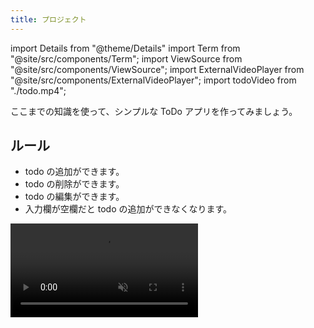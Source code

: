 ```yaml
---
title: プロジェクト
---
```


import Details from "@theme/Details"
import Term from "@site/src/components/Term";
import ViewSource from "@site/src/components/ViewSource";
import ExternalVideoPlayer from "@site/src/components/ExternalVideoPlayer";
import todoVideo from "./todo.mp4";

ここまでの知識を使って、シンプルな ToDo アプリを作ってみましょう。

## ルール

- todo の追加ができます。
- todo の削除ができます。
- todo の編集ができます。
- 入力欄が空欄だと todo の追加ができなくなります。

<video src={todoVideo} controls loop autoPlay muted />

## ヒント

いきなり作るのが難しい場合はタスクを分解してみましょう。今回はルールにもあるように

1. todo を追加できるようにする
2. todo を削除できるようにする
3. todo を編集できるようにする
4. 空の todo を追加できないようにする

の4つの仕事があるので、まず 1 からやっていきましょう。

### ステップ 1

- ひとまず todo の一覧、todo の入力欄、todo の追加ボタンが必要です。`ul` 要素と `input` 要素と `button` 要素を使ってみましょう。

```html title=index.html
<!doctype html>
<html lang="ja">
  <head>
    <meta charset="utf-8" />
    <title>Title</title>
  </head>
  <body>
    <ul id="todoList"></ul>
    <input id="todoInput" />
    <button id="addButton">追加</button>
    <script src="./script.js"></script>
  </body>
</html>
```

- 次に JavaScript ファイルを作成して追加ボタンを押したときの処理を記述しましょう。

```javascript title=script.js
const todoList = document.getElementById("todoList");
const todoInput = document.getElementById("todoInput");
const addButton = document.getElementById("addButton");

addButton.onclick = () => {
  // 追加ボタンを押すとtodoを 1 つ追加する
};
```

- この時リストの項目として新たに `li` 要素を追加する必要がありますが、JavaScript から要素を生成するためには [`document.createElement` 関数](https://developer.mozilla.org/ja/docs/Web/API/Document/createElement) を使うことができます。また、[`Node#appendChild` メソッド](https://developer.mozilla.org/en-US/docs/Web/API/Node/appendChild) を用いることで要素内に子要素を追加することができます。

```javascript
const li = document.createElement("li");
todoList.appendChild(li);
```

- また、`HTMLInputElement#value` プロパティから入力欄への入力内容を取得できます。

<Details summary='ステップ 1 の解答例'>

```html title=index.html
<!doctype html>
<html lang="ja">
  <head>
    <meta charset="utf-8" />
    <title>Title</title>
  </head>
  <body>
    <ul id="todoList"></ul>
    <input id="todoInput" />
    <button id="addButton">追加</button>
    <script src="./script.js"></script>
  </body>
</html>
```

```javascript title=script.js
const addButton = document.getElementById("addButton");
const todoList = document.getElementById("todoList");
const todoInput = document.getElementById("todoInput");

addButton.onclick = () => {
  const inputValue = todoInput.value;
  todoInput.value = "";
  const todoItem = document.createElement("li");
  const todoText = document.createElement("span");
  todoText.textContent = inputValue;
  todoItem.appendChild(todoText);
  todoList.appendChild(todoItem);
};
```

<ViewSource url={import.meta.url} path="_samples/step1" />

</Details>

### ステップ 2

- まずは削除ボタンをつける必要があります。[`document.createElement` 関数](https://developer.mozilla.org/ja/docs/Web/API/Document/createElement) で `button` 要素を生成し削除ボタンにしてから [`Node#appendChild` メソッド](https://developer.mozilla.org/en-US/docs/Web/API/Node/appendChild) で要素内に追加しましょう。

- 削除ボタンを押すと `li` 要素が 1 つ消えて欲しいわけですが、JavaScript においてある要素から子要素を取り除くには [`Node#removeChild` メソッド](https://developer.mozilla.org/en-US/docs/Web/API/Node/removeChild) を使うことができます。

```javascript
// todoList から todoItem を取り除く
todoList.removeChild(todoItem);
```

<Details summary='ステップ 2 の解答例'>

```html title=index.html
<!doctype html>
<html lang="ja">
  <head>
    <meta charset="utf-8" />
    <title>Title</title>
  </head>
  <body>
    <ul id="todoList"></ul>
    <input id="todoInput" />
    <button id="addButton">追加</button>
    <script src="./script.js"></script>
  </body>
</html>
```

```javascript title=script.js
const addButton = document.getElementById("addButton");
const todoList = document.getElementById("todoList");
const todoInput = document.getElementById("todoInput");

addButton.onclick = () => {
  const inputValue = todoInput.value;
  todoInput.value = "";
  const todoItem = document.createElement("li");
  const todoText = document.createElement("span");
  const deleteButton = document.createElement("button");
  todoText.textContent = inputValue;
  deleteButton.textContent = "削除";
  deleteButton.onclick = () => {
    todoList.removeChild(todoItem);
  };
  todoItem.appendChild(todoText);
  todoItem.appendChild(deleteButton);
  todoList.appendChild(todoItem);
};
```

<ViewSource url={import.meta.url} path="_samples/step2" />

</Details>

### ステップ 3

- まずは編集ボタンをつけてみましょう。

- 編集ボタンを押すと todo のテキストが入力欄に、編集ボタンが確定ボタンに入れ替わるわけですが、JavaScript においてある要素の子要素を別の要素に入れ替えるには [`Node#replaceChile` メソッド](https://developer.mozilla.org/ja/docs/Web/API/Node/replaceChild) を使うことができます。

```javascript
const confirmButton = document.createElement("button");
confirmButton.textContent = "確定";
// 編集ボタンを確定ボタンに入れ替え
todoItem.replaceChild(confirmButton, editButton);
```

<Details summary='ステップ 3 の解答例'>

```html title=index.html
<!doctype html>
<html lang="ja">
  <head>
    <meta charset="utf-8" />
    <title>Title</title>
  </head>
  <body>
    <ul id="todoList"></ul>
    <input id="todoInput" />
    <button id="addButton">追加</button>
    <script src="./script.js"></script>
  </body>
</html>
```

```javascript title=script.js
const todoList = document.getElementById("todoList");
const todoInput = document.getElementById("todoInput");
const addButton = document.getElementById("addButton");

addButton.onclick = () => {
  const inputValue = todoInput.value;
  todoInput.value = "";
  const todoItem = document.createElement("li");
  const todoText = document.createElement("span");
  const editButton = document.createElement("button");
  const deleteButton = document.createElement("button");
  todoText.textContent = inputValue;
  editButton.textContent = "編集";
  editButton.onclick = () => {
    const input = document.createElement("input");
    const confirmButton = document.createElement("button");
    input.value = todoText.textContent;
    confirmButton.textContent = "確定";
    confirmButton.onclick = () => {
      todoText.textContent = input.value;
      todoItem.replaceChild(todoText, input);
      todoItem.replaceChild(editButton, confirmButton);
    };
    todoItem.replaceChild(input, todoText);
    todoItem.replaceChild(confirmButton, editButton);
  };
  deleteButton.textContent = "削除";
  deleteButton.onclick = () => {
    todoList.removeChild(todoItem);
  };
  todoItem.appendChild(todoText);
  todoItem.appendChild(editButton);
  todoItem.appendChild(deleteButton);
  todoList.appendChild(todoItem);
};
```

<ViewSource url={import.meta.url} path="_samples/step3" />

</Details>

### ステップ 4

- [`HTMLButtonElement#disabled` プロパティ](https://developer.mozilla.org/en-US/docs/Web/API/HTMLButtonElement/disabled) が `true` の時、ボタンはクリックを受け付けなくなります。入力欄が空の時にこのプロパティを `true` に、それ以外の時は `false` にすることによって空のタスクの追加を防ぐことができます。この時、入力欄に何かキー入力があるたびに入力欄が空かどうかを判定する必要がありますが、[`HTMLElement#oninput` プロパティ](https://html.spec.whatwg.org/multipage/webappapis.html#handler-oninput) にイベントハンドラを登録することでユーザーによって要素が変更されたときに実行される関数を定めることができます。

```javascript
todoInput.oninput = () => {
  // 入力欄が空の時はボタンを押せないようにする
  addButton.disabled = todoInput.value === "";
};
```

## 解答

<ViewSource url={import.meta.url} path="_samples/todo" />
